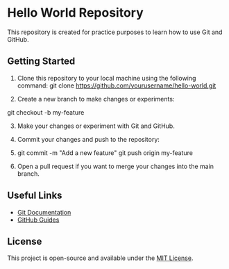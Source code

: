 # Hello World Repository

This repository is created for practice purposes to learn how to use Git and GitHub.

## Getting Started

1. Clone this repository to your local machine using the following command:
git clone https://github.com/yourusername/hello-world.git

2. Create a new branch to make changes or experiments:

git checkout -b my-feature

3. Make your changes or experiment with Git and GitHub.

4. Commit your changes and push to the repository:
5. git commit -m "Add a new feature"
git push origin my-feature

5. Open a pull request if you want to merge your changes into the main branch.

## Useful Links

- [Git Documentation](https://git-scm.com/doc)
- [GitHub Guides](https://guides.github.com/)

## License

This project is open-source and available under the [MIT License](LICENSE).

